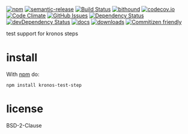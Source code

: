 [![npm](https://img.shields.io/npm/v/kronos-test-step.svg)](https://www.npmjs.com/package/kronos-test-step)
[![semantic-release](https://img.shields.io/badge/%20%20%F0%9F%93%A6%F0%9F%9A%80-semantic--release-e10079.svg)](https://github.com/Kronos-Integration/kronos-test-step)
[![Build Status](https://secure.travis-ci.org/Kronos-Integration/kronos-test-step.png)](http://travis-ci.org/Kronos-Integration/kronos-test-step)
[![bithound](https://www.bithound.io/github/Kronos-Integration/kronos-test-step/badges/score.svg)](https://www.bithound.io/github/Kronos-Integration/kronos-test-step)
[![codecov.io](http://codecov.io/github/Kronos-Integration/kronos-test-step/coverage.svg?branch=master)](http://codecov.io/github/Kronos-Integration/kronos-test-step?branch=master)
[![Code Climate](https://codeclimate.com/github/Kronos-Integration/kronos-test-step/badges/gpa.svg)](https://codeclimate.com/github/Kronos-Integration/kronos-test-step)
[![GitHub Issues](https://img.shields.io/github/issues/Kronos-Integration/kronos-test-step.svg?style=flat-square)](https://github.com/Kronos-Integration/kronos-test-step/issues)
[![Dependency Status](https://david-dm.org/Kronos-Integration/kronos-test-step.svg)](https://david-dm.org/Kronos-Integration/kronos-test-step)
[![devDependency Status](https://david-dm.org/Kronos-Integration/kronos-test-step/dev-status.svg)](https://david-dm.org/Kronos-Integration/kronos-test-step#info=devDependencies)
[![docs](http://inch-ci.org/github/Kronos-Integration/kronos-test-step.svg?branch=master)](http://inch-ci.org/github/Kronos-Integration/kronos-test-step)
[![downloads](http://img.shields.io/npm/dm/kronos-test-step.svg?style=flat-square)](https://npmjs.org/package/kronos-test-step)
[![Commitizen friendly](https://img.shields.io/badge/commitizen-friendly-brightgreen.svg)](http://commitizen.github.io/cz-cli/)

test support for kronos steps

install
=======

With [npm](http://npmjs.org) do:

```
npm install kronos-test-step
```

license
=======

BSD-2-Clause
